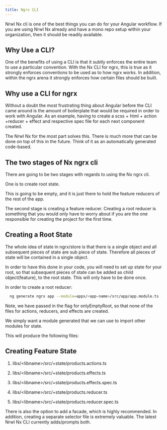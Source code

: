 ```yaml
---
title: Ngrx CLI
---
```


Nrwl Nx cli is one of the best things you can do for your Angular
workflow. If you are using Nrwl Nx already and have a mono repo setup
within your organization, then it should be readily available.

 Why Use a CLI? 
---------------

One of the benefits of using a CLI is that it subtly enforces the entire
team to use a particular convention. With the Nx CLI for ngrx, this is
true as it strongly enforces conventions to be used as to how ngrx
works. In addition, within the ngrx arena it strongly enforces how
certain files should be built.

 Why use a CLI for ngrx 
-----------------------

Without a doubt the most frustrating thing about Angular before the CLI
came around is the amount of boilerplate that would be required in order
to work with Angular. As an example, having to create a scss + html +
action +reducer + effect and respective spec file for each next
component created.

The Nrwl Nx for the most part solves this. There is much more that can
be done on top of this in the future. Think of it as an automatically
generated code-based.

The two stages of Nx ngrx cli
-----------------------------

There are going to be two stages with regards to using the Nx ngrx cli.

One is to create root state.

This is going to be empty, and it is just there to hold the feature
reducers of the rest of the app.

The second stage is creating a feature reducer. Creating a root reducer
is something that you would only have to worry about if you are the one
responsible for creating the project for the first time.

Creating a Root State
---------------------

The whole idea of state in ngrx/store is that there is a single object
and all subsequent pieces of state are sub piece of state. Therefore all
pieces of state will be contained in a single object.

In order to have this done in your code, you will need to set up state
for your root, so that subsequent pieces of state can be added as child
object(feature), to the root state. This will only have to be done once.

In order to create a root reducer:

```bash
  ng generate ngrx app --module=apps/<app-name>/src/app/app.module.ts --onlyEmptyRoot
```

Note, we have passed in the flag for onlyEmptyRoot, so that none of the
files for actions, reducers, and effects are created.

We simply want a module generated that we can use to import other
modules for state.

This will produce the following files:

Creating Feature State
----------------------

1.  libs/\<libname\>/src/+state/products.actions.ts

2.  libs/\<libname\>/src/+state/products.effects.ts

3.  libs/\<libname\>/src/+state/products.effects.spec.ts

4.  libs/\<libname\>/src/+state/products.reducer.ts

5.  libs/\<libname\>/src/+state/products.reducer.spec.ts

There is also the option to add a facade, which is highly recommended.
In addition, creating a separate selector file is extremely valuable.
The latest Nrwl Nx CLI currently adds/prompts both.
